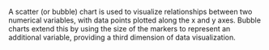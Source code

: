 A scatter (or bubble) chart is used to visualize relationships between two numerical variables, with data points plotted along the x and y axes. Bubble charts extend this by using the size of the markers to represent an additional variable, providing a third dimension of data visualization.
